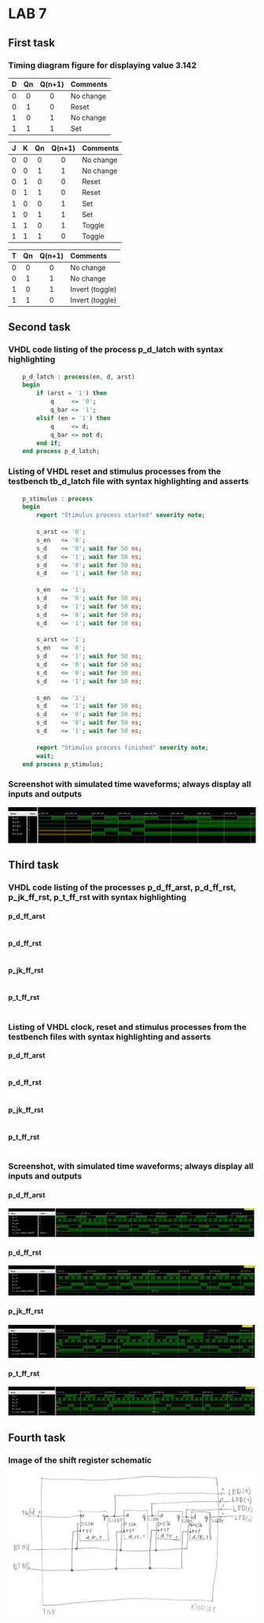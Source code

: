 # LAB 7

## First task

### Timing diagram figure for displaying value 3.142

   | **D** | **Qn** | **Q(n+1)** | **Comments** |
   | :-: | :-: | :-: | :-- |
   | 0 | 0 | 0 | No change |
   | 0 | 1 | 0 | Reset |
   | 1 | 0 | 1 | No change |
   | 1 | 1 | 1 | Set |

   | **J** | **K** | **Qn** | **Q(n+1)** | **Comments** |
   | :-: | :-: | :-: | :-: | :-- |
   | 0 | 0 | 0 | 0 | No change |
   | 0 | 0 | 1 | 1 | No change |
   | 0 | 1 | 0 | 0 | Reset |
   | 0 | 1 | 1 | 0 | Reset |
   | 1 | 0 | 0 | 1 | Set |
   | 1 | 0 | 1 | 1 | Set |
   | 1 | 1 | 0 | 1 | Toggle |
   | 1 | 1 | 1 | 0 | Toggle |

   | **T** | **Qn** | **Q(n+1)** | **Comments** |
   | :-: | :-: | :-: | :-- |
   | 0 | 0 | 0 | No change |
   | 0 | 1 | 1 | No change |
   | 1 | 0 | 1 | Invert (toggle) |
   | 1 | 1 | 0 | Invert (toggle) |

## Second task

### VHDL code listing of the process p_d_latch with syntax highlighting

```vhdl
    p_d_latch : process(en, d, arst)
    begin
        if (arst = '1') then
            q     <= '0';
            q_bar <= '1';
        elsif (en = '1') then
            q     <= d;
            q_bar <= not d;
        end if;
    end process p_d_latch;
```

### Listing of VHDL reset and stimulus processes from the testbench tb_d_latch file with syntax highlighting and asserts

```vhdl
    p_stimulus : process
    begin
        report "Stimulus process started" severity note;

        s_arst <= '0';
        s_en   <= '0'; 
        s_d    <= '0'; wait for 50 ns;
        s_d    <= '1'; wait for 50 ns;
        s_d    <= '0'; wait for 50 ns;
        s_d    <= '1'; wait for 50 ns;
        
        s_en   <= '1'; 
        s_d    <= '0'; wait for 50 ns;
        s_d    <= '1'; wait for 50 ns;
        s_d    <= '0'; wait for 50 ns;
        s_d    <= '1'; wait for 50 ns;
        
        s_arst <= '1';
        s_en   <= '0'; 
        s_d    <= '1'; wait for 50 ns;
        s_d    <= '0'; wait for 50 ns;
        s_d    <= '0'; wait for 50 ns;
        s_d    <= '1'; wait for 50 ns;
        
        s_en   <= '1';
        s_d    <= '1'; wait for 50 ns;
        s_d    <= '0'; wait for 50 ns;
        s_d    <= '0'; wait for 50 ns;
        s_d    <= '1'; wait for 50 ns;

        report "Stimulus process finished" severity note;
        wait;
    end process p_stimulus;
```

### Screenshot with simulated time waveforms; always display all inputs and outputs

![simulated time waveforms](Images/waveform.JPG)

## Third task

### VHDL code listing of the processes p_d_ff_arst, p_d_ff_rst, p_jk_ff_rst, p_t_ff_rst with syntax highlighting

#### p_d_ff_arst

```vhdl

```

#### p_d_ff_rst

```vhdl

```

#### p_jk_ff_rst

```vhdl

```

#### p_t_ff_rst

```vhdl

```

### Listing of VHDL clock, reset and stimulus processes from the testbench files with syntax highlighting and asserts

#### p_d_ff_arst

```vhdl

```

#### p_d_ff_rst

```vhdl

```

#### p_jk_ff_rst

```vhdl

```

#### p_t_ff_rst

```vhdl

```

### Screenshot, with simulated time waveforms; always display all inputs and outputs

#### p_d_ff_arst

![simulated time waveforms](Images/waveform0.JPG)

#### p_d_ff_rst

![simulated time waveforms](Images/waveform1.JPG)

#### p_jk_ff_rst

![simulated time waveforms](Images/waveform2.JPG)

#### p_t_ff_rst

![simulated time waveforms](Images/waveform3.JPG)

## Fourth task

### Image of the shift register schematic

![schema of shift register](Images/schema.JPG)
